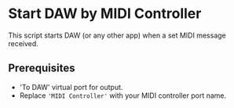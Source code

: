 # Start DAW by MIDI Controller

This script starts DAW (or any other app) when a set MIDI message received.

## Prerequisites

- 'To DAW' virtual port for output.
- Replace `'MIDI Controller'` with your MIDI controller port name.
